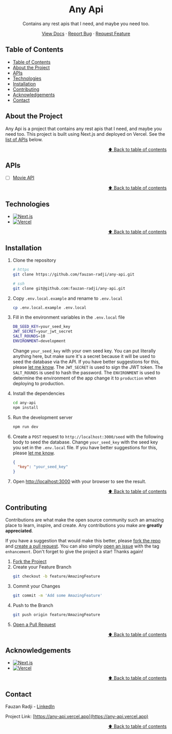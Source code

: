 <h1 align="center">Any Api</h1>

<p align="center">
  Contains any rest apis that I need, and maybe you need too.
</p>
<p align="center">
  <a href="https://any-api.vercel.app">View Docs</a>
  ·
  <a href="https://github.com/fauzan-radji/any-api/issues">Report Bug</a>
  ·
  <a href="https://github.com/fauzan-radji/any-api/issues">Request Feature</a>
</p>

## Table of Contents

- [Table of Contents](#table-of-contents)
- [About the Project](#about-the-project)
- [APIs](#apis)
- [Technologies](#technologies)
- [Installation](#installation)
- [Contributing](#contributing)
- [Acknowledgements](#acknowledgements)
- [Contact](#contact)

## About the Project

Any Api is a project that contains any rest apis that I need, and maybe you need too. This project is built using Next.js and deployed on Vercel. See the [list of APIs](#apis) below.

<p align="right"><a href="#table-of-contents">⬆️ Back to table of contents</a></p>

## APIs

- [ ] [Movie API](./docs/movie.md)

<p align="right"><a href="#table-of-contents">⬆️ Back to table of contents</a></p>

## Technologies

- [![Next.js][nextjs-badge]][nextjs-url]
- [![Vercel][vercel-badge]][vercel-url]

<p align="right"><a href="#table-of-contents">⬆️ Back to table of contents</a></p>

## Installation

1. Clone the repository

   ```bash
   # https
   git clone https://github.com/fauzan-radji/any-api.git

   # ssh
   git clone git@github.com:fauzan-radji/any-api.git
   ```

2. Copy `.env.local.example` and rename to `.env.local`

   ```bash
   cp .env.local.example .env.local
   ```

3. Fill in the environment variables in the `.env.local` file

   ```bash
   DB_SEED_KEY=your_seed_key
   JWT_SECRET=your_jwt_secret
   SALT_ROUNDS=10
   ENVIRONMENT=development
   ```

   Change `your_seed_key` with your own seed key. You can put literally anything here, but make sure it's a secret because it will be used to seed the database via the API. If you have better suggestions for this, please [let me know][issue]. The `JWT_SECRET` is used to sign the JWT token. The `SALT_ROUNDS` is used to hash the password. The `ENVIRONMENT` is used to determine the environment of the app change it to `production` when deploying to production.

4. Install the dependencies

   ```bash
   cd any-api
   npm install
   ```

5. Run the development server

   ```bash
   npm run dev
   ```

<!-- 6. Open [http://localhost:3000/seed?key=your_seed_key](http://localhost:3000/seed?key=your_seed_key) with your browser to seed the database. Change `your_seed_key` with the seed key you set in the `.env.local` file. If you have better suggestions for this, please [let me know][issue]. -->

6. Create a `POST` request to `http://localhost:3000/seed` with the following body to seed the database. Change `your_seed_key` with the seed key you set in the `.env.local` file. If you have better suggestions for this, please [let me know][issue].
   ```json
   {
     "key": "your_seed_key"
   }
   ```
7. Open [http://localhost:3000](http://localhost:3000) with your browser to see the result.

<p align="right"><a href="#table-of-contents">⬆️ Back to table of contents</a></p>

## Contributing

Contributions are what make the open source community such an amazing place to learn, inspire, and create. Any contributions you make are **greatly appreciated**.

If you have a suggestion that would make this better, please [fork the repo][fork] and [create a pull request][pull-request]. You can also simply [open an issue][issue] with the tag `enhancement`.
Don't forget to give the project a star! Thanks again!

1. [Fork the Project][fork]
2. Create your Feature Branch
   ```bash
   git checkout -b feature/AmazingFeature
   ```
3. Commit your Changes
   ```bash
   git commit -m 'Add some AmazingFeature'
   ```
4. Push to the Branch
   ```bash
   git push origin feature/AmazingFeature
   ```
5. [Open a Pull Request][pull-request]

<p align="right"><a href="#table-of-contents">⬆️ Back to table of contents</a></p>

## Acknowledgements

- [![Next.js][nextjs-badge]][nextjs-url]
- [![Vercel][vercel-badge]][vercel-url]

<p align="right"><a href="#table-of-contents">⬆️ Back to table of contents</a></p>

## Contact

Fauzan Radji - [LinkedIn](https://www.linkedin.com/in/tri-putra-fauzan-h-radji-404810257/)

Project Link: [https://any-api.vercel.app](https://any-api.vercel.app)

<p align="right"><a href="#table-of-contents">⬆️ Back to table of contents</a></p>

[fork]: https://github.com/fauzan-radji/any-api/fork/
[pull-request]: https://github.com/fauzan-radji/any-api/pulls/
[issue]: https://github.com/fauzan-radji/any-api/issues/
[firebase-console]: https://console.firebase.google.com/
[nextjs-url]: https://nextjs.org/
[vercel-url]: https://vercel.com/
[nextjs-badge]: https://img.shields.io/badge/next.js-000000?style=for-the-badge&logo=nextdotjs&logoColor=white
[vercel-badge]: https://img.shields.io/badge/vercel-000000?style=for-the-badge&logo=vercel&logoColor=white

